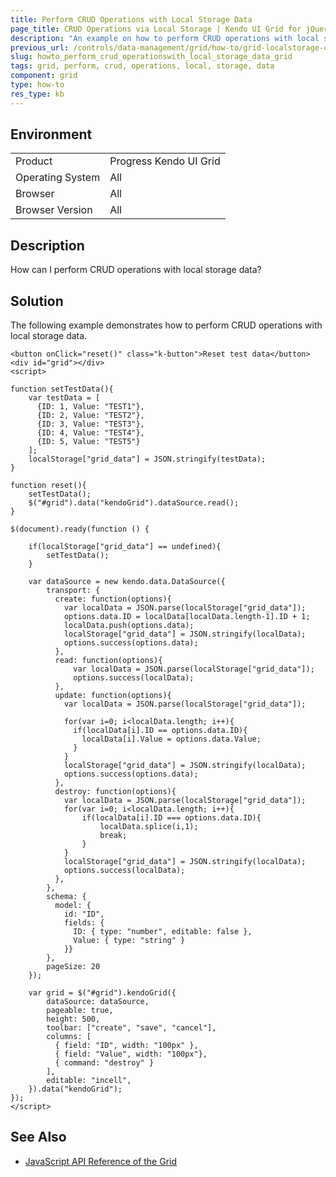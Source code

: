 ```yaml
---
title: Perform CRUD Operations with Local Storage Data
page_title: CRUD Operations via Local Storage | Kendo UI Grid for jQuery
description: "An example on how to perform CRUD operations with local storage data in the Kendo UI Grid widget for jQuery."
previous_url: /controls/data-management/grid/how-to/grid-localstorage-crud, /controls/data-management/grid/how-to/Editing/grid-localstorage-crud
slug: howto_perform_crud_operationswith_local_storage_data_grid
tags: grid, perform, crud, operations, local, storage, data
component: grid
type: how-to
res_type: kb
---
```


## Environment

<table>
 <tr>
  <td>Product</td>
  <td>Progress Kendo UI Grid</td>
 </tr>
 <tr>
  <td>Operating System</td>
  <td>All</td>
 </tr>
 <tr>
  <td>Browser</td>
  <td>All</td>
 </tr>
 <tr>
  <td>Browser Version</td>
  <td>All</td>
 </tr>
</table>

## Description

How can I perform CRUD operations with local storage data?

## Solution

The following example demonstrates how to perform CRUD operations with local storage data.

```dojo
<button onClick="reset()" class="k-button">Reset test data</button>
<div id="grid"></div>
<script>

function setTestData(){
    var testData = [
      {ID: 1, Value: "TEST1"},
      {ID: 2, Value: "TEST2"},
      {ID: 3, Value: "TEST3"},
      {ID: 4, Value: "TEST4"},
      {ID: 5, Value: "TEST5"}  
    ];
    localStorage["grid_data"] = JSON.stringify(testData);
}

function reset(){
    setTestData();
    $("#grid").data("kendoGrid").dataSource.read();
}

$(document).ready(function () {

    if(localStorage["grid_data"] == undefined){
        setTestData();
    }

    var dataSource = new kendo.data.DataSource({
        transport: {
          create: function(options){
            var localData = JSON.parse(localStorage["grid_data"]);
            options.data.ID = localData[localData.length-1].ID + 1;
            localData.push(options.data);
            localStorage["grid_data"] = JSON.stringify(localData);
            options.success(options.data);
          },
          read: function(options){
              var localData = JSON.parse(localStorage["grid_data"]);
              options.success(localData);
          },
          update: function(options){
            var localData = JSON.parse(localStorage["grid_data"]);

            for(var i=0; i<localData.length; i++){
              if(localData[i].ID == options.data.ID){
                localData[i].Value = options.data.Value;
              }
            }
            localStorage["grid_data"] = JSON.stringify(localData);
            options.success(options.data);
          },
          destroy: function(options){
            var localData = JSON.parse(localStorage["grid_data"]);
            for(var i=0; i<localData.length; i++){
                if(localData[i].ID === options.data.ID){
                    localData.splice(i,1);
                    break;
                }
            }
            localStorage["grid_data"] = JSON.stringify(localData);
            options.success(localData);
          },
        },
        schema: {
          model: {
            id: "ID",
            fields: {
              ID: { type: "number", editable: false },
              Value: { type: "string" }
            }}
        },
        pageSize: 20
    });

    var grid = $("#grid").kendoGrid({
        dataSource: dataSource,
        pageable: true,
        height: 500,
        toolbar: ["create", "save", "cancel"],
        columns: [
          { field: "ID", width: "100px" },
          { field: "Value", width: "100px"},
          { command: "destroy" }
        ],
        editable: "incell",
    }).data("kendoGrid");
});
</script>
```

## See Also

* [JavaScript API Reference of the Grid](/api/javascript/ui/grid)
